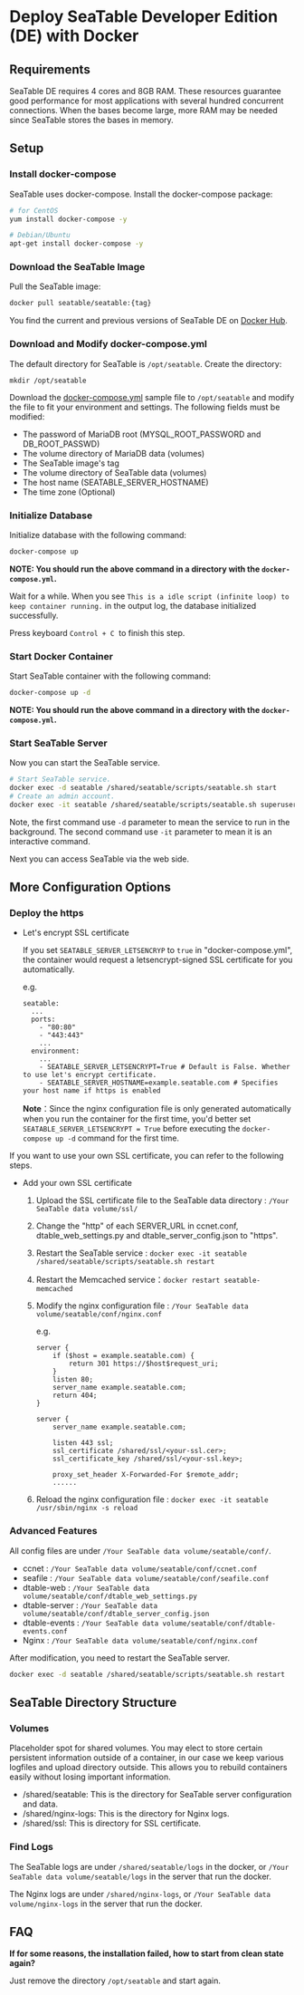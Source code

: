 # Deploy SeaTable Developer Edition (DE) with Docker


## Requirements

SeaTable DE requires 4 cores and 8GB RAM. These resources guarantee good performance for most applications with several hundred concurrent connections.  When the bases become large, more RAM may be needed since SeaTable stores the bases in memory.


## Setup

### Install docker-compose

SeaTable uses docker-compose. Install the docker-compose package:

```bash
# for CentOS
yum install docker-compose -y

# Debian/Ubuntu
apt-get install docker-compose -y

```

### Download the SeaTable Image

Pull the SeaTable image:

```sh
docker pull seatable/seatable:{tag}

```

You find the current and previous versions of SeaTable DE on [Docker Hub](https://hub.docker.com/r/seatable/seatable/tags).

### Download and Modify docker-compose.yml

The default directory for SeaTable is `/opt/seatable`. Create the directory:

```
mkdir /opt/seatable

```
Download the [docker-compose.yml](https://docs.seatable.io/f/6a99ce4147d1411ab873/?dl=1) sample file to `/opt/seatable` and modify the file to fit your environment and settings. The following fields must be modified:


* The password of MariaDB root (MYSQL_ROOT_PASSWORD and DB_ROOT_PASSWD)
* The volume directory of MariaDB data (volumes)
* The SeaTable image's tag
* The volume directory of SeaTable data (volumes)
* The host name (SEATABLE_SERVER_HOSTNAME)
* The time zone (Optional)

### Initialize Database

Initialize database with the following command:

```bash
docker-compose up

```

**NOTE: You should run the above command in a directory with the **`docker-compose.yml`**.**

Wait for a while. When you see `This is a idle script (infinite loop) to keep container running.`  in the output log, the database initialized successfully.

Press keyboard `Control + C`  to finish this step.

### Start Docker Container

Start SeaTable container with the following command:

```bash
docker-compose up -d

```

**NOTE: You should run the above command in a directory with the **`docker-compose.yml`**.**

### Start SeaTable Server

Now you can start the SeaTable service.

```sh
# Start SeaTable service.
docker exec -d seatable /shared/seatable/scripts/seatable.sh start
# Create an admin account.
docker exec -it seatable /shared/seatable/scripts/seatable.sh superuser  

```

Note, the first command use `-d` parameter to mean the service to run in the background. The second command use `-it` parameter to mean it is an interactive command.

Next you can access SeaTable via the web side.

## More Configuration Options

### Deploy the https

* Let's encrypt SSL certificate

  If you set `SEATABLE_SERVER_LETSENCRYP` to `true` in "docker-compose.yml", the container would request a letsencrypt-signed SSL certificate for you automatically.

  e.g.

  ```
  seatable:
    ...
    ports:
      - "80:80"
      - "443:443"
      ...
    environment:
      ...
      - SEATABLE_SERVER_LETSENCRYPT=True # Default is False. Whether to use let's encrypt certificate.
      - SEATABLE_SERVER_HOSTNAME=example.seatable.com # Specifies your host name if https is enabled

  ```

  **Note**：Since the nginx configuration file is only generated automatically when you run the container for the first time, you'd better set `SEATABLE_SERVER_LETSENCRYPT = True` before executing the `docker-compose up -d` command for the first time.

If you want to use your own SSL certificate, you can refer to the following steps.

* Add your own SSL certificate
  1. Upload the SSL certificate file to the SeaTable data directory : `/Your SeaTable data volume/ssl/`
  2. Change the "http" of each SERVER_URL in ccnet.conf, dtable_web_settings.py and dtable_server_config.json to "https".
  3. Restart the SeaTable service : `docker exec -it seatable /shared/seatable/scripts/seatable.sh restart`
  4. Restart the Memcached service：`docker restart seatable-memcached`
  5. Modify the nginx configuration file : `/Your SeaTable data volume/seatable/conf/nginx.conf`

     e.g.

     ```
     server {
         if ($host = example.seatable.com) {
             return 301 https://$host$request_uri;
         }
         listen 80;
         server_name example.seatable.com;
         return 404;
     }

     server {
         server_name example.seatable.com;

         listen 443 ssl;
         ssl_certificate /shared/ssl/<your-ssl.cer>;
         ssl_certificate_key /shared/ssl/<your-ssl.key>;

         proxy_set_header X-Forwarded-For $remote_addr;
         ......

     ```

  6. Reload the nginx configuration file : `docker exec -it seatable /usr/sbin/nginx -s reload`

### Advanced Features

All config files are under `/Your SeaTable data volume/seatable/conf/`. 

* ccnet : `/Your SeaTable data volume/seatable/conf/ccnet.conf`
* seafile : `/Your SeaTable data volume/seatable/conf/seafile.conf`
* dtable-web : `/Your SeaTable data volume/seatable/conf/dtable_web_settings.py`
* dtable-server : `/Your SeaTable data volume/seatable/conf/dtable_server_config.json`
* dtable-events : `/Your SeaTable data volume/seatable/conf/dtable-events.conf`
* Nginx : `/Your SeaTable data volume/seatable/conf/nginx.conf`

After modification, you need to restart the SeaTable server.

```bash
docker exec -d seatable /shared/seatable/scripts/seatable.sh restart

```

## SeaTable Directory Structure

### Volumes

Placeholder spot for shared volumes. You may elect to store certain persistent information outside of a container, in our case we keep various logfiles and upload directory outside. This allows you to rebuild containers easily without losing important information.

* /shared/seatable: This is the directory for SeaTable server configuration and data.
* /shared/nginx-logs: This is the directory for Nginx logs.
* /shared/ssl: This is directory for SSL certificate.

### Find Logs

The SeaTable logs are under `/shared/seatable/logs` in the docker, or `/Your SeaTable data volume/seatable/logs` in the server that run the docker.

The Nginx logs are under `/shared/nginx-logs`, or `/Your SeaTable data volume/nginx-logs` in the server that run the docker.

## FAQ

**If for some reasons, the installation failed, how to start from clean state again?**

Just remove the directory `/opt/seatable` and start again.
